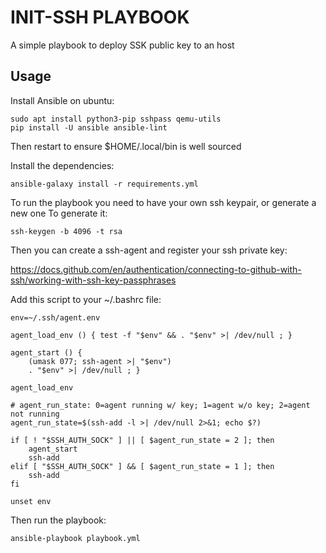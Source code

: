 # INIT-SSH PLAYBOOK
A simple playbook to deploy SSK public key to an host

## Usage
Install Ansible on ubuntu:
```
sudo apt install python3-pip sshpass qemu-utils
pip install -U ansible ansible-lint
```
Then restart to ensure $HOME/.local/bin is well sourced

Install the dependencies:
```
ansible-galaxy install -r requirements.yml
```

To run the playbook you need to have your own ssh keypair, or generate a new one
To generate it:
```
ssh-keygen -b 4096 -t rsa
```


Then you can create a ssh-agent and register your ssh private key:

https://docs.github.com/en/authentication/connecting-to-github-with-ssh/working-with-ssh-key-passphrases

Add this script to your ~/.bashrc file:
```
env=~/.ssh/agent.env

agent_load_env () { test -f "$env" && . "$env" >| /dev/null ; }

agent_start () {
    (umask 077; ssh-agent >| "$env")
    . "$env" >| /dev/null ; }

agent_load_env

# agent_run_state: 0=agent running w/ key; 1=agent w/o key; 2=agent not running
agent_run_state=$(ssh-add -l >| /dev/null 2>&1; echo $?)

if [ ! "$SSH_AUTH_SOCK" ] || [ $agent_run_state = 2 ]; then
    agent_start
    ssh-add
elif [ "$SSH_AUTH_SOCK" ] && [ $agent_run_state = 1 ]; then
    ssh-add
fi

unset env
```

Then run the playbook:

```
ansible-playbook playbook.yml
```

